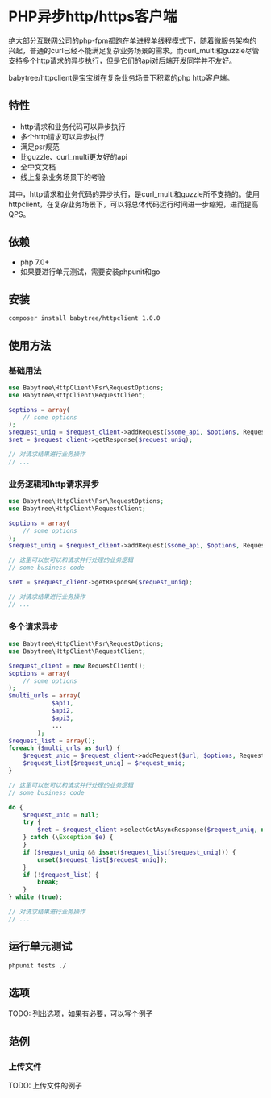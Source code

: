 # PHP异步http/https客户端
绝大部分互联网公司的php-fpm都跑在单进程单线程模式下，随着微服务架构的兴起，普通的curl已经不能满足复杂业务场景的需求。而curl_multi和guzzle尽管支持多个http请求的异步执行，但是它们的api对后端开发同学并不友好。

babytree/httpclient是宝宝树在复杂业务场景下积累的php http客户端。

## 特性
- http请求和业务代码可以异步执行
- 多个http请求可以异步执行
- 满足psr规范
- 比guzzle、curl_multi更友好的api
- 全中文文档
- 线上复杂业务场景下的考验

其中，http请求和业务代码的异步执行，是curl_multi和guzzle所不支持的。使用httpclient，在复杂业务场景下，可以将总体代码运行时间进一步缩短，进而提高QPS。

## 依赖
- php 7.0+
- 如果要进行单元测试，需要安装phpunit和go

## 安装
```sh
composer install babytree/httpclient 1.0.0
```

## 使用方法
### 基础用法
```php
use Babytree\HttpClient\Psr\RequestOptions;
use Babytree\HttpClient\RequestClient;

$options = array(
    // some options
);
$request_uniq = $request_client->addRequest($some_api, $options, RequestClient::MODE_ASYNC);
$ret = $request_client->getResponse($request_uniq);

// 对请求结果进行业务操作
// ...

```

### 业务逻辑和http请求异步
```php
use Babytree\HttpClient\Psr\RequestOptions;
use Babytree\HttpClient\RequestClient;

$options = array(
    // some options
);
$request_uniq = $request_client->addRequest($some_api, $options, RequestClient::MODE_ASYNC);

// 这里可以放可以和请求并行处理的业务逻辑 
// some business code

$ret = $request_client->getResponse($request_uniq);

// 对请求结果进行业务操作
// ...
```

### 多个请求异步
```php
use Babytree\HttpClient\Psr\RequestOptions;
use Babytree\HttpClient\RequestClient;

$request_client = new RequestClient();
$options = array(
    // some options
);
$multi_urls = array(
            $api1,
            $api2,
            $api3,
            ...
        );
$request_list = array();
foreach ($multi_urls as $url) {
    $request_uniq = $request_client->addRequest($url, $options, RequestClient::MODE_ASYNC);
    $request_list[$request_uniq] = $request_uniq;
}

// 这里可以放可以和请求并行处理的业务逻辑 
// some business code

do {
    $request_uniq = null;
    try {
        $ret = $request_client->selectGetAsyncResponse($request_uniq, null);
    } catch (\Exception $e) {
    }
    if ($request_uniq && isset($request_list[$request_uniq])) {
        unset($request_list[$request_uniq]);
    }
    if (!$request_list) {
        break;
    }
} while (true);

// 对请求结果进行业务操作
// ...
```

## 运行单元测试
```sh
phpunit tests ./
```

## 选项
TODO: 列出选项，如果有必要，可以写个例子
## 范例
### 上传文件
TODO: 上传文件的例子

